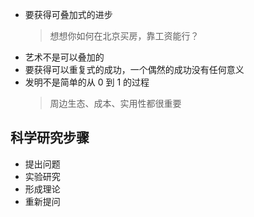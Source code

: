- 要获得可叠加式的进步
  > 想想你如何在北京买房，靠工资能行？
- 艺术不是可以叠加的
- 要获得可以重复式的成功，一个偶然的成功没有任何意义
- 发明不是简单的从 0 到 1 的过程
  > 周边生态、成本、实用性都很重要

## 科学研究步骤

- 提出问题
- 实验研究
- 形成理论
- 重新提问
